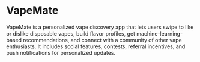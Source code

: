 # VapeMate
VapeMate is a personalized vape discovery app that lets users swipe to like or dislike disposable vapes, build flavor profiles, get machine-learning-based recommendations, and connect with a community of other vape enthusiasts. It includes social features, contests, referral incentives, and push notifications for personalized updates.
